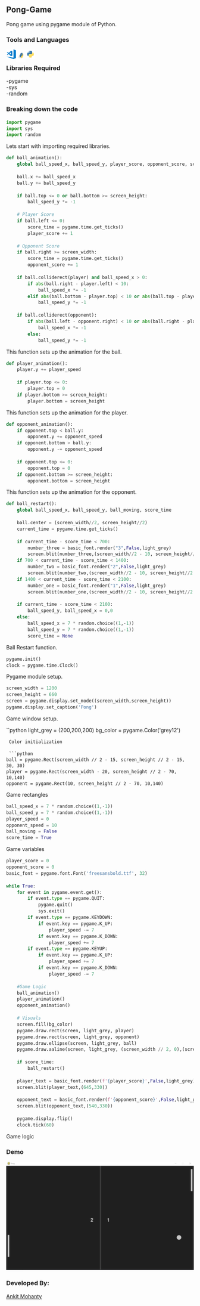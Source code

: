 ## Pong-Game
Pong game using pygame module of Python.

### Tools and Languages
<img align="left" alt="VS Code" width="26px" src="vscode.png" >
<img align="left" alt="pip" width="26px" height="34px" src="pip.png" >
<img align="left" alt="Python" width="26px" src="python.png" >
<br>

### Libraries Required
-pygame<br>
-sys<br>
-random

### Breaking down the code

```Python
import pygame
import sys
import random
```
Lets start with importing required libraries.

```python
def ball_animation():
	global ball_speed_x, ball_speed_y, player_score, opponent_score, score_time
	
	ball.x += ball_speed_x
	ball.y += ball_speed_y

	if ball.top <= 0 or ball.bottom >= screen_height:
		ball_speed_y *= -1
	
	# Player Score
	if ball.left <= 0: 
		score_time = pygame.time.get_ticks()
		player_score += 1

	# Opponent Score
	if ball.right >= screen_width:
		score_time = pygame.time.get_ticks()
		opponent_score += 1

	if ball.colliderect(player) and ball_speed_x > 0:
		if abs(ball.right - player.left) < 10:
			ball_speed_x *= -1	
		elif abs(ball.bottom - player.top) < 10 or abs(ball.top - player.bottom) < 10 :
			ball_speed_y *= -1

	if ball.colliderect(opponent):
		if abs(ball.left - opponent.right) < 10 or abs(ball.right - player.left) < 10:
			ball_speed_x *= -1	
		else:
			ball_speed_y *= -1
```
This function sets up the animation for the ball.

```python
def player_animation():
	player.y += player_speed

	if player.top <= 0:
		player.top = 0
	if player.bottom >= screen_height:
		player.bottom = screen_height
```
This function sets up the animation for the player.

```python
def opponent_animation():
	if opponent.top < ball.y:
		opponent.y += opponent_speed
	if opponent.bottom > ball.y:
		opponent.y -= opponent_speed

	if opponent.top <= 0:
		opponent.top = 0
	if opponent.bottom >= screen_height:
		opponent.bottom = screen_height
```
This function sets up the animation for the opponent.

```python
def ball_restart():
	global ball_speed_x, ball_speed_y, ball_moving, score_time

	ball.center = (screen_width//2, screen_height//2)
	current_time = pygame.time.get_ticks()

	if current_time - score_time < 700:
		number_three = basic_font.render("3",False,light_grey)
		screen.blit(number_three,(screen_width//2 - 10, screen_height//2 + 20))
	if 700 < current_time - score_time < 1400:
		number_two = basic_font.render("2",False,light_grey)
		screen.blit(number_two,(screen_width//2 - 10, screen_height//2 + 20))
	if 1400 < current_time - score_time < 2100:
		number_one = basic_font.render("1",False,light_grey)
		screen.blit(number_one,(screen_width//2 - 10, screen_height//2 + 20))

	if current_time - score_time < 2100:
		ball_speed_y, ball_speed_x = 0,0
	else:
		ball_speed_x = 7 * random.choice((1,-1))
		ball_speed_y = 7 * random.choice((1,-1))
		score_time = None
```
Ball Restart function.

```python
pygame.init()
clock = pygame.time.Clock()
```
Pygame module setup.

```python
screen_width = 1200
screen_height = 660
screen = pygame.display.set_mode((screen_width,screen_height))
pygame.display.set_caption('Pong')
```
Game window setup.

``python
light_grey = (200,200,200)
bg_color = pygame.Color('grey12')
```
 Color initialization
 
 ```python
ball = pygame.Rect(screen_width // 2 - 15, screen_height // 2 - 15, 30, 30)
player = pygame.Rect(screen_width - 20, screen_height // 2 - 70, 10,140)
opponent = pygame.Rect(10, screen_height // 2 - 70, 10,140)
 ```
 Game rectangles
 
```python
ball_speed_x = 7 * random.choice((1,-1))
ball_speed_y = 7 * random.choice((1,-1))
player_speed = 0
opponent_speed = 10
ball_moving = False
score_time = True
```
Game variables

```python
player_score = 0
opponent_score = 0
basic_font = pygame.font.Font('freesansbold.ttf', 32)

while True:
	for event in pygame.event.get():
		if event.type == pygame.QUIT:
			pygame.quit()
			sys.exit()
		if event.type == pygame.KEYDOWN:
			if event.key == pygame.K_UP:
				player_speed -= 7
			if event.key == pygame.K_DOWN:
				player_speed += 7
		if event.type == pygame.KEYUP:
			if event.key == pygame.K_UP:
				player_speed += 7
			if event.key == pygame.K_DOWN:
				player_speed -= 7
	
	#Game Logic
	ball_animation()
	player_animation()
	opponent_animation()

	# Visuals 
	screen.fill(bg_color)
	pygame.draw.rect(screen, light_grey, player)
	pygame.draw.rect(screen, light_grey, opponent)
	pygame.draw.ellipse(screen, light_grey, ball)
	pygame.draw.aaline(screen, light_grey, (screen_width // 2, 0),(screen_width // 2, screen_height))

	if score_time:
		ball_restart()

	player_text = basic_font.render(f'{player_score}',False,light_grey)
	screen.blit(player_text,(645,330))

	opponent_text = basic_font.render(f'{opponent_score}',False,light_grey)
	screen.blit(opponent_text,(540,330))

	pygame.display.flip()
	clock.tick(60)
```
Game logic

### Demo
<img src="demo.jpg" >

### Developed By:
[Ankit Mohanty](https://github.com/sovan580)
